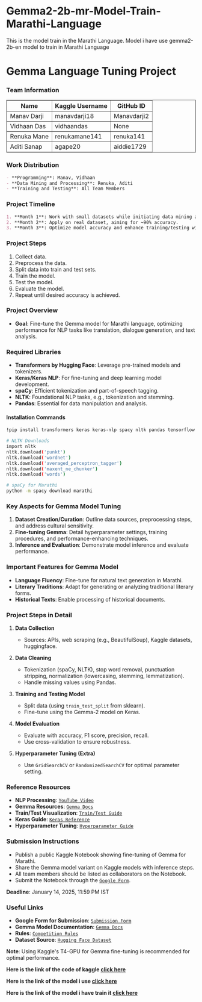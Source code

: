 # Gemma2-2b-mr-Model-Train-Marathi-Language
This is the model train in the Marathi Language. Model i have use gemma2-2b-en model to train in Marathi Language 



# Gemma Language Tuning Project

### Team Information
<table border="1" font-size=8px>
  <tr>
    <th>Name</th>
    <th>Kaggle Username</th>
    <th>GitHub ID</th>
  </tr>
  <tr>
    <td>Manav Darji</td>
    <td>manavdarji18</td>
    <td>Manavdarji2</td>
  </tr>
  <tr>
    <td>Vidhaan Das</td>
    <td>vidhaandas</td>
    <td>None</td>
  </tr>
  <tr>
    <td>Renuka Mane</td>
    <td>renukamane141</td>
    <td>renuka141</td>
  </tr>
  <tr>
    <td>Aditi Sanap</td>
    <td>agape20</td>
    <td>aiddie1729</td>
  </tr>
</table>

### Work Distribution
```markdown
- **Programming**: Manav, Vidhaan
- **Data Mining and Processing**: Renuka, Aditi
- **Training and Testing**: All Team Members
```

### Project Timeline
```markdown
1. **Month 1**: Work with small datasets while initiating data mining and processing.
2. **Month 2**: Apply on real dataset, aiming for ~90% accuracy.
3. **Month 3**: Optimize model accuracy and enhance training/testing with additional data.
```
### Project Steps

1. Collect data.
2. Preprocess the data.
3. Split data into train and test sets.
4. Train the model.
5. Test the model.
6. Evaluate the model.
7. Repeat until desired accuracy is achieved.

### Project Overview

- **Goal**: Fine-tune the Gemma model for Marathi language, optimizing performance for NLP tasks like translation, dialogue generation, and text analysis.

### Required Libraries

- **Transformers by Hugging Face**: Leverage pre-trained models and tokenizers.
- **Keras/Keras NLP**: For fine-tuning and deep learning model development.
- **spaCy**: Efficient tokenization and part-of-speech tagging.
- **NLTK**: Foundational NLP tasks, e.g., tokenization and stemming.
- **Pandas**: Essential for data manipulation and analysis.

#### Installation Commands

```bash
!pip install transformers keras keras-nlp spacy nltk pandas tensorflow

# NLTK Downloads
import nltk
nltk.download('punkt')
nltk.download('wordnet')
nltk.download('averaged_perceptron_tagger')
nltk.download('maxent_ne_chunker')
nltk.download('words')

# spaCy for Marathi
python -m spacy download marathi
```

### Key Aspects for Gemma Model Tuning

1. **Dataset Creation/Curation**: Outline data sources, preprocessing steps, and address cultural sensitivity.
2. **Fine-tuning Gemma**: Detail hyperparameter settings, training procedures, and performance-enhancing techniques.
3. **Inference and Evaluation**: Demonstrate model inference and evaluate performance.

### Important Features for Gemma Model

- **Language Fluency**: Fine-tune for natural text generation in Marathi.
- **Literary Traditions**: Adapt for generating or analyzing traditional literary forms.
- **Historical Texts**: Enable processing of historical documents.

### Project Steps in Detail

1. **Data Collection**
   - Sources: APIs, web scraping (e.g., BeautifulSoup), Kaggle datasets, huggingface.

2. **Data Cleaning**
   - Tokenization (spaCy, NLTK), stop word removal, punctuation stripping, normalization (lowercasing, stemming, lemmatization).
   - Handle missing values using Pandas.

3. **Training and Testing Model**
   - Split data (using `train_test_split` from sklearn).
   - Fine-tune using the Gemma-2 model on Keras.

4. **Model Evaluation**
   - Evaluate with accuracy, F1 score, precision, recall.
   - Use cross-validation to ensure robustness.

5. **Hyperparameter Tuning (Extra)**
   - Use `GridSearchCV` or `RandomizedSearchCV` for optimal parameter setting.

### Reference Resources

- **NLP Processing**: [`YouTube Video`](https://www.youtube.com/watch?v=fNxaJsNG3-s&list=PLQY2H8rRoyvzDbLUZkbudP-MFQZwNmU4S)
- **Gemma Resources**: [`Gemma Docs`](https://ai.google.dev/gemma/docs/codegemma/keras_quickstart)
- **Train/Test Visualization**: [`Train/Test Guide`](https://mlu-explain.github.io/train-test-validation/)
- **Keras Guide**: [`Keras Reference`](https://www.javatpoint.com/keras)
- **Hyperparameter Tuning**: [`Hyperparameter Guide`](https://www.javatpoint.com/hyperparameters-in-machine-learning)

### Submission Instructions

- Publish a public Kaggle Notebook showing fine-tuning of Gemma for Marathi.
- Share the Gemma model variant on Kaggle models with inference steps.
- All team members should be listed as collaborators on the Notebook.
- Submit the Notebook through the [`Google Form`](https://www.kaggle.com/gemma-language-tuning-submissions).

**Deadline**: January 14, 2025, 11:59 PM IST

### Useful Links

- **Google Form for Submission**: [`Submission Form`](https://www.kaggle.com/gemma-language-tuning-submissions)
- **Gemma Model Documentation**: [`Gemma Docs`](https://ai.google.dev/gemma/docs/base)
- **Rules**: [`Competition Rules`](https://www.kaggle.com/competitions/gemma-language-tuning/rules)
- **Dataset Source**: [`Hugging Face Dataset`](https://huggingface.co/datasets/ylacombe/google-marathi/viewer)

**Note**: Using Kaggle's T4-GPU for Gemma fine-tuning is recommended for optimal performance.



**Here is the link of the code of kaggle [click here](https://www.kaggle.com/code/manavdarji18/gemma-model-train-in-marathi-language/notebook)**

**Here is the link of the model i use [click here](https://www.kaggle.com/models/keras/gemma2/Keras/gemma2_instruct_2b_en/1)**

**Here is the link of the model i have train it [click here](https://www.kaggle.com/models/manavdarji18/gemma2_2b_mr)**
